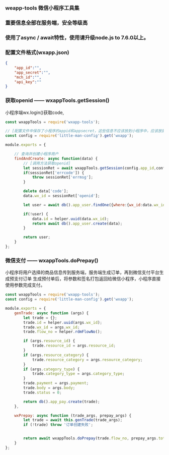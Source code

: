 ### weapp-tools 微信小程序工具集
### 重要信息全部在服务端，安全等级高
### 使用了async / await特性，使用请升级node.js to 7.6.0以上。


### 配置文件格式(wxapp.json)
```json
{
    "app_id":"",
    "app_secret":"",
    "mch_id":"",
    "api_key":""
}
```

### 获取openid  —— wxappTools.getSession()
小程序端wx.login()获取code,
```javascript
const wxappTools = require('wxapp-tools');

// [配置文件中保存了小程序的appid和appsecret，这些信息不应该放到小程序中，应该放到服务端，提高安全性]
const config = require('little-man-config').get('wxapp');

module.exports = {

    // 查询并创建小程序用户
    findAndCreate: async function(data) {
        // [调用方法获取openid]
        let sessionRet = await wxappTools.getSession(config.app_id,config.app_secret,data.code);
        if(sessionRet['errcode']) {
            throw sessionRet['errmsg'];
        }

        delete data['code'];
        data.wx_id = sessionRet['openid'];

        let user = await db().app_user.findOne({where:{wx_id:data.wx_id}});

        if(!user) {
            data.id = helper.uuid(data.wx_id);
            return await db().app_user.create(data);
        }

        return user;
    }
};

```

### 微信支付 —— wxappTools.doPrepay()
小程序将用户选择的商品信息传到服务端，服务端生成订单，再到微信支付平台生成预支付订单
生成预付单后，将参数和签名打包返回给微信小程序，小程序直接使用参数完成支付。


```javascript
const wxappTools = require('wxapp-tools');
const config = require('little-man-config').get('wxapp');

module.exports = {
    genTrade: async function (args) {
        let trade = {};
        trade.id = helper.uuid(args.wx_id);
        trade.wx_id = args.wx_id;
        trade.flow_no = helper.rdmFlowNo();

        if (args.resource_id) {
            trade.resource_id = args.resource_id;
        }
        if (args.resource_category) {
            trade.resource_category = args.resource_category;
        }
        if (args.category_type) {
            trade.category_type = args.category_type;
        }
        trade.payment = args.payment;
        trade.body = args.body;
        trade.status = 0;

        return db().app_pay.create(trade);
    },

    wxPrepay: async function (trade_args, prepay_args) {
        let trade = await this.genTrade(trade_args);
        if (!trade) throw '订单创建失败';


        return await wxappTools.doPrepay(trade.flow_no, prepay_args.total_fee, prepay_args.body, trade.wx_id, config.app_id, config.mch_id,config.api_key,trade.id)
    }
};
```
